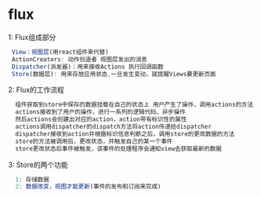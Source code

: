 # flux
1: Flux组成部分
```javascript
 View：视图层(用react组件来代替)
 ActionCreators: 动作创造者 视图层发出的消息
 Dispatcher(派发器)：用来接收Actions 执行回调函数
 Store(数据层): 用来存放应用状态,一旦发生变动，就提醒Views要更新页面
```
2: Flux的工作流程
```javascript
  组件获取到store中保存的数据挂载在自己的状态上 用户产生了操作，调用actions的方法
  actions接收到了用户的操作，进行一系列的逻辑代码、异步操作
  然后actions会创建出对应的action，action带有标识性的属性
  actions调用dispatcher的dispatch方法将action传递给dispatcher
  dispatcher接收到action并根据标识信息判断之后，调用store的更改数据的方法
  store的方法被调用后，更改状态，并触发自己的某一个事件
  store更改状态后事件被触发，该事件的处理程序会通知view去获取最新的数据
```
3: Store的两个功能
```javascript
  1: 存储数据
  2: 数据改变，视图才能更新(事件的发布和订阅来完成)
```